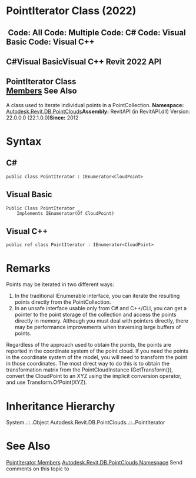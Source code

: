 # PointIterator Class (2022)

﻿
 Code: All Code: Multiple Code: C# Code: Visual Basic Code: Visual C++   
---  
C#Visual BasicVisual C++
Revit 2022 API  
---  
PointIterator Class  
[Members](d8679d65-7a3f-01c1-4c76-e0421fe7f02b.md "PointIterator Members") See Also  
---  
A class used to iterate individual points in a PointCollection. 
**Namespace:** [Autodesk.Revit.DB.PointClouds](5974062a-47d4-c7bb-16f2-d5dd193bd170.md "Autodesk.Revit.DB.PointClouds Namespace")**Assembly:** RevitAPI (in RevitAPI.dll) Version: 22.0.0.0 (22.1.0.0)**Since:** 2012 
# Syntax
C#  
---  
```text
public class PointIterator : IEnumerator<CloudPoint>
```
  
Visual Basic  
---  
```text
Public Class PointIterator _
	Implements IEnumerator(Of CloudPoint)
```
  
Visual C++  
---  
```text
public ref class PointIterator : IEnumerator<CloudPoint>
```
  
# Remarks
Points may be iterated in two different ways: 
  1. In the traditional IEnumerable interface, you can iterate the resulting points directly from the PointCollection.
  2. In an unsafe interface usable only from C# and C++/CLI, you can get a pointer to the point storage of the collection and access the points directly in memory. Although you must deal with pointers directly, there may be performance improvements when traversing large buffers of points.

Regardless of the approach used to obtain the points, the points are reported in the coordinate system of the point cloud. If you need the points in the coordinate system of the model, you will need to transform the point in those coordinates. The most direct way to do this is to obtain the transformation matrix from the PointCloudInstance (GetTransform()), convert the CloudPoint to an XYZ using the implicit conversion operator, and use Transform.OfPoint(XYZ). 
# Inheritance Hierarchy
System..::..Object Autodesk.Revit.DB.PointClouds..::..PointIterator
# See Also
[PointIterator Members](d8679d65-7a3f-01c1-4c76-e0421fe7f02b.md "PointIterator Members")
[Autodesk.Revit.DB.PointClouds Namespace](5974062a-47d4-c7bb-16f2-d5dd193bd170.md "Autodesk.Revit.DB.PointClouds Namespace")
Send comments on this topic to 